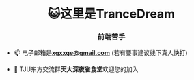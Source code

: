 <h1 align="center">😺这里是TranceDream</h1>
<h3 align="center">前端苦手</h3>

- 📫 电子邮箱是**xgxxge@gmail.com** (若有要事建议线下真人快打)

- 🍙 TJU东方交流群**天大深夜雀食堂**欢迎您的加入
